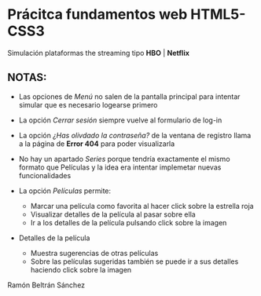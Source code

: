 # Prácitca fundamentos web HTML5-CSS3

Simulación plataformas the streaming tipo **HBO** | **Netflix**

## NOTAS: 

- Las opciones de *Menú* no salen de la pantalla principal para intentar simular que es necesario logearse primero

- La opción *Cerrar sesión* siempre vuelve al formulario de log-in

- La opción *¿Has olivdado la contraseña?* de la ventana de registro llama a la página de **Error 404** para poder visualizarla

- No hay un apartado *Series* porque tendría exactamente el mismo formato que Películas y la idea era intentar implemetar nuevas funcionalidades

- La opción *Películas* permite:

    - Marcar una película como favorita al hacer click sobre la estrella roja
    - Visualizar detalles de la película al pasar sobre ella
    - Ir a los detalles de la película pulsando click sobre la imagen

- Detalles de la película

    - Muestra sugerencias de otras películas
    - Sobre las películas sugeridas también se puede ir a sus detalles haciendo click sobre la imagen

Ramón Beltrán Sánchez


